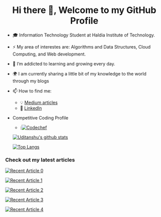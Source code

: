 <h1 align="center"> Hi there 👋, Welcome to my GitHub Profile<br/> </h1> 

<!--
**udit22022000/udit22022000** is a ✨ _special_ ✨ repository because its `README.md` (this file) appears on your GitHub profile.

Here are some ideas to get you started:

- 🔭 I’m currently working on ...
- 🌱 I’m currently learning ...
- 👯 I’m looking to collaborate on ...
- 🤔 I’m looking for help with ...
- 💬 Ask me about ...
- 📫 How to reach me: ...
- 😄 Pronouns: ...
- ⚡ Fun fact: ...
-->

-  🎓 Information Technology Student at Haldia Institute of Technology.
- :zap: My area of interestes are: Algorithms and Data Structures, Cloud Computing, and Web development. 
- 🌱 I’m addicted to learning and growing every day.
- :earth_africa: I am currently sharing a little bit of my knowledge to the world through my blogs
- 📫 How to find me: 
  - :bulb: [Medium articles](https://medium.com/@ping2udit)
  - :office: [LinkedIn](https://www.linkedin.com/in/uditanshu-kumar-611606149/)
- Competitive Coding Profile
  - :[![Codechef](https://img.shields.io/badge/-Codechef-909090?style=flat&labelColor=909090&logo=Codechef&logoColor=white)](https://www.codechef.com/users/udit022000)
 
  
  
  [![Uditanshu's github stats](https://github-readme-stats.vercel.app/api?username=udit22022000&count_private=true&show_icons=true&theme=radical&hide_rank=false)](https://github.com/udit22022000/github-readme-stats)
  
  
  
  [![Top Langs](https://github-readme-stats.vercel.app/api/top-langs/?username=udit22022000)](https://github.com/udit22022000/github-readme-stats)

### Check out my latest articles 

<a target="_blank" href="https://github-readme-medium-recent-article.vercel.app/medium/@ping2udit/0"><img src="https://github-readme-medium-recent-article.vercel.app/medium/@ping2udit/0" alt="Recent Article 0">


<a target="_blank" href="https://github-readme-medium-recent-article.vercel.app/medium/@ping2udit/1"><img src="https://github-readme-medium-recent-article.vercel.app/medium/@ping2udit/1" alt="Recent Article 1">
  
  
<a target="_blank" href="https://github-readme-medium-recent-article.vercel.app/medium/@ping2udit/2"><img src="https://github-readme-medium-recent-article.vercel.app/medium/@ping2udit/2" alt="Recent Article 2">
  
  
<a target="_blank" href="https://github-readme-medium-recent-article.vercel.app/medium/@ping2udit/3"><img src="https://github-readme-medium-recent-article.vercel.app/medium/@ping2udit/3" alt="Recent Article 3">
  
  
<a target="_blank" href="https://github-readme-medium-recent-article.vercel.app/medium/@ping2udit/4"><img src="https://github-readme-medium-recent-article.vercel.app/medium/@ping2udit/4" alt="Recent Article 4">
